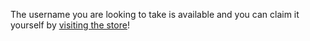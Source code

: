 The username you are looking to take is available and you can claim it yourself by [visiting the store](http://store.ppy.sh/store/product/32)!